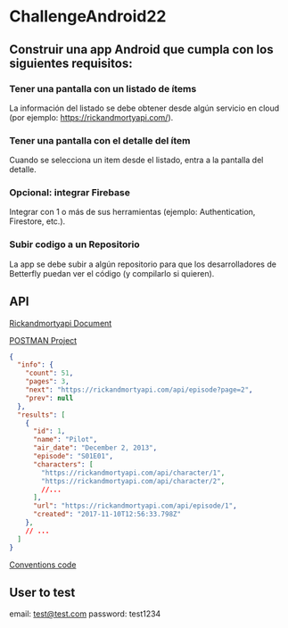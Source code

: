 # ChallengeAndroid22

## Construir una app Android que cumpla con los siguientes requisitos:

### Tener una pantalla con un listado de ítems

La información del listado se debe obtener desde algún servicio en cloud
(por ejemplo: https://rickandmortyapi.com/).

### Tener una pantalla con el detalle del ítem

Cuando se selecciona un item desde el listado, entra a la pantalla del detalle.

### Opcional: integrar Firebase

Integrar con 1 o más de sus herramientas (ejemplo: Authentication, Firestore, etc.).

### Subir codigo a un Repositorio

La app se debe subir a algún repositorio para que los desarrolladores de Betterfly
puedan ver el código (y compilarlo si quieren).

## API

[Rickandmortyapi Document](https://rickandmortyapi.com/documentation/#get-all-episodes)

[POSTMAN Project](https://www.postman.com/fosella/workspace/challenge-android)

```json lines
{
  "info": {
    "count": 51,
    "pages": 3,
    "next": "https://rickandmortyapi.com/api/episode?page=2",
    "prev": null
  },
  "results": [
    {
      "id": 1,
      "name": "Pilot",
      "air_date": "December 2, 2013",
      "episode": "S01E01",
      "characters": [
        "https://rickandmortyapi.com/api/character/1",
        "https://rickandmortyapi.com/api/character/2",
        //...
      ],
      "url": "https://rickandmortyapi.com/api/episode/1",
      "created": "2017-11-10T12:56:33.798Z"
    },
    // ...
  ]
}
```

[Conventions code](https://kotlinlang.org/docs/coding-conventions.html#documentation-comments) 


## User to test 
 email: test@test.com
 password: test1234
